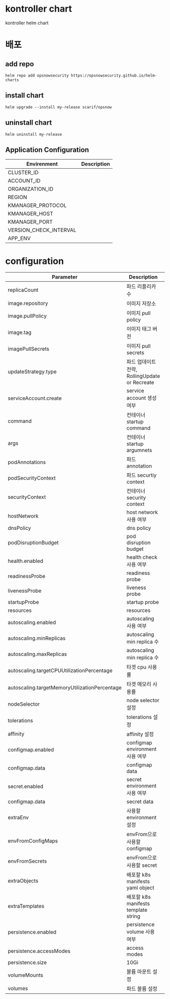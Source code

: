 # kontroller chart
kontroller helm chart

# 배포
## add repo
```
helm repo add opsnowsecurity https://opsnowsecurity.github.io/helm-charts
```

## install chart
```
helm upgrade --install my-release scarif/opsnow
```

## uninstall chart
```
helm uninstall my-release
```

## Application Configuration
| Envirenment  | Description                           |
|--------------|---------------------------------------|
| CLUSTER_ID | |
| ACCOUNT_ID | |
| ORGANIZATION_ID | |
| REGION | |
| KMANAGER_PROTOCOL | |
| KMANAGER_HOST | |
| KMANAGER_PORT | |
| VERSION_CHECK_INTERVAL | |
| APP_ENV | |

# configuration

| Parameter                                     | Description                           | Default       |
|-----------------------------------------------|---------------------------------------|---------------|
| replicaCount                                  | 파드 리플리카 수                             | 1             |
| image.repository                              | 이미지 저장소                               | ""            |
| image.pullPolicy                              | 이미지 pull policy                       | IfNotPresent  |
| image.tag                                     | 이미지 태그 버전                             | ""            |
| imagePullSecrets                              | 이미지 pull secrets                      | []            |
| updateStrategy.type                           | 파드 업데이트 전략, RollingUpdate or Recreate | RollingUpdate |
| serviceAccount.create                         | service account 생성 여부                 | true          |
| command                                       | 컨테이너 startup command                  | []            |
| args                                          | 컨테이너 startup argumnets                | []            |
| podAnnotations                                | 파드 annotation                         | {}            |
| podSecurityContext                            | 파드 securtiy context                   |               |
| securityContext                               | 컨테이너 security context                 |               |
| hostNetwork                                   | host network 사용 여부                    | false         |
| dnsPolicy                                     | dns policy                            | ClusterFirst  |
| podDisruptionBudget                           | pod disruption budget                 | {}            |
| health.enabled                                | health check 사용 여부                    | false         |
| readinessProbe                                | readiness probe                       | {}            |
| livenessProbe                                 | liveness probe                        | {}            |
| startupProbe                                  | startup probe                         | {}            |
| resources                                     | resources                             | {}            |
| autoscaling.enabled                           | autoscaling 사용 여부                     | false         |
| autoscaling.minReplicas                       | autoscaling min replica 수             | 1             |
| autoscaling.maxReplicas                       | autoscaling min replica 수             | 10            |
| autoscaling.targetCPUUtilizationPercentage    | 타겟 cpu 사용률                            | 80%           |
| autoscaling.targetMemoryUtilizationPercentage | 타겟 메모리 사용률                            | ""            |
| nodeSelector                                  | node selector 설정                      | {}            |
| tolerations                                   | tolerations 설정                        | {}            |
| affinity                                      | affinity 설정                           | {}            |
| configmap.enabled                             | configmap environment 사용 여부           | false         |
| configmap.data                                | configmap data                        | {}            |
| secret.enabled                                | secret environment 사용 여부              | false         |
| configmap.data                                | secret data                           | {}            |
| extraEnv                                      | 사용할 environment 설정                    | []            |
| envFromConfigMaps                             | envFrom으로 사용할 configmap               | []            |
| envFromSecrets                                | envFrom으로 사용할 secret                  | []            |
| extraObjects                                  | 배포할 k8s manifests yaml object         | []            |
| extraTemplates                                | 배포할 k8s manifests template string     | []            |
| persistence.enabled                           | persistence volume 사용 여부              | false         |
| persistence.accessModes                       | access modes                          | ReadWriteOnce |
| persistence.size                              | 10Gi                                  |               |
| volumeMounts                                  | 볼륨 마운트 설정                             | []            |
| volumes                                       | 파드 볼륨 설정                              | []            |

